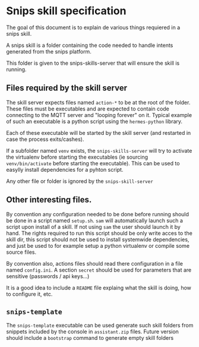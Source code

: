 # Snips skill specification
The goal of this document is to explain de various things requiered in a snips skill.

A snips skill is a folder containing the code needed to handle intents generated from the snips platform. 

This folder is given to the snips-skills-server that will ensure the skill is running.

## Files required by the skill server

The skill server expects files named `action-*` to be at the root of the folder. These files must be executables and are expected to contain code connecting to the MQTT server and "looping forever" on it. Typical example of such an executable is a python script using the `hermes-python` library.

Each of these executable will be started by the skill server (and restarted in case the process exits/cashes). 

If a subfolder named `venv` exists, the `snips-skills-server` will try to activate the virtualenv before starting the executables (ie sourcing `venv/bin/activate` before starting the executable). This can be used to easylly install dependencies for a pyhton script.

Any other file or folder is ignored by the `snips-skill-server`

## Other interesting files.

By convention any configuration needed to be done before running should be done in a script named `setup.sh`. `sam` will automatically launch such a script upon install of a skill. If not using `sam` the user should launch it by hand. The rights required to run this script should be only write acces to the skill dir, this script should not be used to install systemwide dependencies, and just be used to for example setup a python virtualenv or compile some source files.

By convention also, actions files should read there configuration in a file named `config.ini`. A section `secret` should be used for parameters that are sensitive (passwords / api keys...)

It is a good idea to include a `README` file explaing what the skill is doing, how to configure it, etc.

## `snips-template`

The `snips-template` executable can be used generate such skill folders from snippets included by the console in `assistant.zip` files. Future version should include a `bootstrap` command to generate empty skill folders

